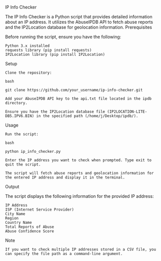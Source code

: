 IP Info Checker

The IP Info Checker is a Python script that provides detailed information about an IP address. It utilizes the AbuseIPDB API to fetch abuse reports and the IP2Location database for geolocation information.
Prerequisites

Before running the script, ensure you have the following:

    Python 3.x installed
    requests library (pip install requests)
    IP2Location library (pip install IP2Location)

Setup

    Clone the repository:

    bash

    git clone https://github.com/your_username/ip-info-checker.git

    Add your AbuseIPDB API key to the api.txt file located in the ipdb directory.

    Ensure you have the IP2Location database file (IP2LOCATION-LITE-DB5.IPV6.BIN) in the specified path (/home/j/Desktop/ipdb/).

Usage

    Run the script:

    bash

    python ip_info_checker.py

    Enter the IP address you want to check when prompted. Type exit to quit the script.

    The script will fetch abuse reports and geolocation information for the entered IP address and display it in the terminal.

Output

The script displays the following information for the provided IP address:

    IP Address
    ISP (Internet Service Provider)
    City Name
    Region
    Country Name
    Total Reports of Abuse
    Abuse Confidence Score

Note

    If you want to check multiple IP addresses stored in a CSV file, you can specify the file path as a command-line argument.
